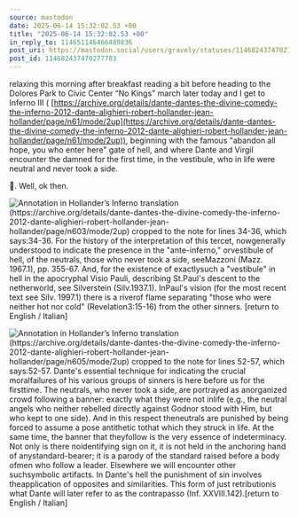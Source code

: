 ```yaml
---
source: mastodon
date: 2025-06-14 15:32:02.53 +00
title: "2025-06-14 15:32:02.53 +00"
in_reply_to: 114651146466489836
post_uri: https://mastodon.social/users/gravely/statuses/114682437470277783
post_id: 114682437470277783
---
```

relaxing this morning after breakfast reading a bit before heading to the Dolores Park to Civic Center “No Kings" march later today and I get to Inferno III ( [https://archive.org/details/dante-dantes-the-divine-comedy-the-inferno-2012-dante-alighieri-robert-hollander-jean-hollander/page/n61/mode/2up](https://archive.org/details/dante-dantes-the-divine-comedy-the-inferno-2012-dante-alighieri-robert-hollander-jean-hollander/page/n61/mode/2up)), beginning with the famous "abandon all hope, you who enter here" gate of hell, and where Dante and Virgil encounter the damned for the first time, in the vestibule, who in life were neutral and never took a side.

😬. Well, ok then.


![Annotation in Hollander’s Inferno translation (https://archive.org/details/dante-dantes-the-divine-comedy-the-inferno-2012-dante-alighieri-robert-hollander-jean-hollander/page/n603/mode/2up) cropped to the note for lines 34-36, which says:34-36. For the history of the interpretation of this tercet, nowgenerally understood to indicate the presence in the "ante-inferno," orvestibule of hell, of the neutrals, those who never took a side, seeMazzoni (Mazz. 1967.1), pp. 355-67. And, for the existence of exactlysuch a "vestibule" in hell in the apocryphal Visio Pauli, describing St.Paul's descent to the netherworld, see Silverstein (Silv.1937.1). InPaul's vision (for the most recent text see Silv. 1997.1) there is a riverof flame separating "those who were neither hot nor cold" (Revelation3:15-16) from the other sinners. [return to English / Italian]](/images/114682436859760655.png)

![Annotation in Hollander’s Inferno translation (https://archive.org/details/dante-dantes-the-divine-comedy-the-inferno-2012-dante-alighieri-robert-hollander-jean-hollander/page/n605/mode/2up) cropped to the note for lines 52-57, which says:52-57. Dante's essential technique for indicating the crucial moralfailures of his various groups of sinners is here before us for the firsttime. The neutrals, who never took a side, are portrayed as anorganized crowd following a banner: exactly what they were not inlife (e.g., the neutral angels who neither rebelled directly against Godnor stood with Him, but who kept to one side). And in this respect theneutrals are punished by being forced to assume a pose antithetic tothat which they struck in life. At the same time, the banner that theyfollow is the very essence of indeterminacy. Not only is there noidentifying sign on it, it is not held in the anchoring hand of anystandard-bearer; it is a parody of the standard raised before a body ofmen who follow a leader. Elsewhere we will encounter other suchsymbolic artifacts. In Dante's hell the punishment of sin involves theapplication of opposites and similarities. This form of just retributionis what Dante will later refer to as the contrapasso (Inf. XXVIII.142).[return to English / Italian]](/images/114682437218051784.png)

